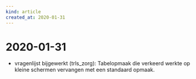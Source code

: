 ```yaml
---
kind: article
created_at: 2020-01-31
---
```


# 2020-01-31

* vragenlijst bijgewerkt (trls_zorg): Tabelopmaak die verkeerd werkte op kleine schermen vervangen met een standaard opmaak.